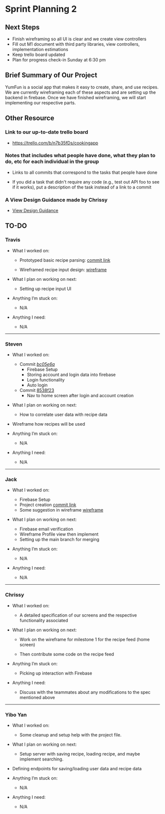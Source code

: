 # Sprint Planning 2



## Next Steps

- Finish wireframing so all UI is clear and we create view controllers 
- Fill out M1 document with third party libraries, view controllers, implementation estimations
- Keep trello board updated
- Plan for progress check-in Sunday at 6:30 pm



## Brief Summary of Our Project

YumFun is a social app that makes it easy to create, share, and use recipes. We are currently wireframing each of these aspects and are setting up the backend in firebase. Once we have finished wireframing, we will start implementing our respective parts.



## Other Resource

### Link to our up-to-date trello board

- https://trello.com/b/n7b35fDs/cookingapp

### Notes that includes what people have done, what they plan to do, etc for each individual in the group

- Links to all commits that correspond to the tasks that people have done

- If you did a task that didn't require any code (e.g., test out API foo to see if it works), put a description of the task instead of a link to a commit

### A View Design Guidance made by Chrissy

- [View Design Guidance](./ViewDesignGuidance.md)



## TO-DO

### Travis

- What I worked on:

  - Prototyped basic recipe parsing: [commit link](https://github.com/ECS189E/project-w21-codex-coders/commit/c8461a1e3b13b9c77917cc00b7a74db94bc29573)

  - Wireframed recipe input design: [wireframe](https://drive.google.com/file/d/1eLkba8bFETljFOV-cjQPOC_5ehjuNm4e/view?usp=sharing)
- What I plan on working on next:

  - Setting up recipe input UI
- Anything I’m stuck on:
  - N/A
- Anything I need:
  - N/A
  
---

### Steven

- What I worked on:

  - Commit [*bc05e6a*](https://github.com/ECS189E/project-w21-codex-coders/commit/bc05e6ac02812def121269010f15369309b83a69)
    - Firebase Setup 
    - Storing account and login data into firebase
    - Login functionality
    - Auto login
  - Commit [8538f23](https://github.com/ECS189E/project-w21-codex-coders/commit/8538f23e1d7909c68d9cf23a4e77614e84c4361d)
    - Nav to home screen after login and account creation

- What I plan on working on next:

  - How to correlate user data with recipe data
- Wireframe how recipes will be used
  
- Anything I’m stuck on:

  - N/A

- Anything I need:

  - N/A

---

### Jack

- What I worked on:

  - Firebase Setup 
  - Project creation [commit link](https://github.com/ECS189E/project-w21-codex-coders/commit/a071a76598bc72ed00ae0a8176c75178fc873077)
  - Some suggestion in wireframe [wireframe](https://drive.google.com/file/d/1eLkba8bFETljFOV-cjQPOC_5ehjuNm4e/view?usp=sharing)

- What I plan on working on next:

  - Firebase email verification
  - Wireframe Profile view then implement
  - Setting up the main branch for merging

- Anything I’m stuck on:

  - N/A

- Anything I need:

  - N/A

---

### Chrissy

- What I worked on:

  - A detailed specification of our screens and the respective functionality associated

- What I plan on working on next:

  - Work on the wireframe for milestone 1 for the recipe feed (home screen)

  - Then contribute some code on the recipe feed

- Anything I’m stuck on:

  - Picking up interaction with Firebase

- Anything I need:

  - Discuss with the teammates about any modifications to the spec mentioned above

---

### Yibo Yan

- What I worked on:

  - Some cleanup and setup help with the project file.

- What I plan on working on next:

  - Setup server with saving recipe, loading recipe, and maybe implement searching.
- Defining endpoints for saving/loading user data and recipe data
  
- Anything I’m stuck on:

  - N/A

- Anything I need:

  - N/A